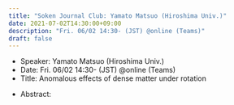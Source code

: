 ```yaml
---
title: "Soken Journal Club: Yamato Matsuo (Hiroshima Univ.)"
date: 2021-07-02T14:30:00+09:00
description: "Fri. 06/02 14:30- (JST) @online (Teams)"
draft: false
---
```


- Speaker:
Yamato Matsuo (Hiroshima Univ.)
- Date:
Fri. 06/02 14:30- (JST) @online (Teams)
- Title:
Anomalous effects of dense matter under rotation

<!--more-->

- Abstract:

